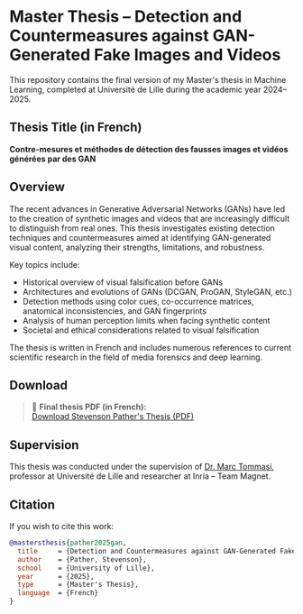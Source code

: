 # Master Thesis – Detection and Countermeasures against GAN-Generated Fake Images and Videos

This repository contains the final version of my Master's thesis in Machine Learning, completed at Université de Lille during the academic year 2024–2025.

## Thesis Title (in French)

**Contre-mesures et méthodes de détection des fausses images et vidéos générées par des GAN**

## Overview

The recent advances in Generative Adversarial Networks (GANs) have led to the creation of synthetic images and videos that are increasingly difficult to distinguish from real ones. This thesis investigates existing detection techniques and countermeasures aimed at identifying GAN-generated visual content, analyzing their strengths, limitations, and robustness.

Key topics include:
- Historical overview of visual falsification before GANs
- Architectures and evolutions of GANs (DCGAN, ProGAN, StyleGAN, etc.)
- Detection methods using color cues, co-occurrence matrices, anatomical inconsistencies, and GAN fingerprints
- Analysis of human perception limits when facing synthetic content
- Societal and ethical considerations related to visual falsification

The thesis is written in French and includes numerous references to current scientific research in the field of media forensics and deep learning.

## Download

> 📎 **Final thesis PDF (in French):**  
> [Download Stevenson Pather's Thesis (PDF)](./Stevenson_Pather_Thesis_2025.pdf)

## Supervision

This thesis was conducted under the supervision of [Dr. Marc Tommasi](https://chercheurs.lille.inria.fr/tommasi/), professor at Université de Lille and researcher at Inria – Team Magnet.

## Citation

If you wish to cite this work:

```bibtex
@mastersthesis{pather2025gan,
  title     = {Detection and Countermeasures against GAN-Generated Fake Images and Videos},
  author    = {Pather, Stevenson},
  school    = {University of Lille},
  year      = {2025},
  type      = {Master's Thesis},
  language  = {French}
}
